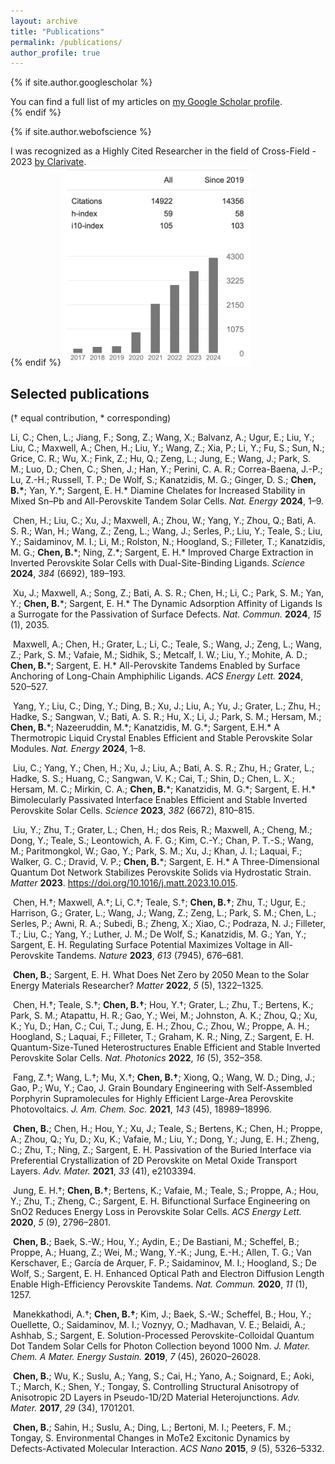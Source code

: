 ```yaml
---
layout: archive
title: "Publications"
permalink: /publications/
author_profile: true
---
```


{% if site.author.googlescholar %}
  <div class="wordwrap">You can find a full list of my articles on <a href="{{site.author.googlescholar}}">my Google Scholar profile</a>.</div>
{% endif %}

{% if site.author.webofscience %}
  <div class="wordwrap">I was recognized as a Highly Cited Researcher in the field of Cross-Field - 2023 <a href="{{site.author.webofscience}}">by Clarivate</a>.</div>
{% endif %}

<img src="/images/citationGoogle.png" width="300">

## Selected publications 
(† equal contribution, * corresponding)

Li, C.; Chen, L.; Jiang, F.; Song, Z.; Wang, X.; Balvanz, A.; Ugur, E.; Liu, Y.; Liu, C.; Maxwell, A.; Chen, H.; Liu, Y.; Wang, Z.; Xia, P.; Li, Y.; Fu, S.; Sun, N.; Grice, C. R.; Wu, X.; Fink, Z.; Hu, Q.; Zeng, L.; Jung, E.; Wang, J.; Park, S. M.; Luo, D.; Chen, C.; Shen, J.; Han, Y.; Perini, C. A. R.; Correa-Baena, J.-P.; Lu, Z.-H.; Russell, T. P.; De Wolf, S.; Kanatzidis, M. G.; Ginger, D. S.; **Chen, B.\***; Yan, Y.\*; Sargent, E. H.\* Diamine Chelates for Increased Stability in Mixed Sn–Pb and All-Perovskite Tandem Solar Cells. *Nat. Energy* **2024**, 1–9.  

​    Chen, H.; Liu, C.; Xu, J.; Maxwell, A.; Zhou, W.; Yang, Y.; Zhou, Q.; Bati, A. S. R.; Wan, H.; Wang, Z.; Zeng, L.; Wang, J.; Serles, P.; Liu, Y.; Teale, S.; Liu, Y.; Saidaminov, M. I.; Li, M.; Rolston, N.; Hoogland, S.; Filleter, T.; Kanatzidis, M. G.; **Chen, B.***; Ning, Z.\*; Sargent, E. H.\* Improved Charge Extraction in Inverted Perovskite Solar Cells with Dual-Site-Binding Ligands. *Science* **2024**, *384* (6692), 189–193.  

​    Xu, J.; Maxwell, A.; Song, Z.; Bati, A. S. R.; Chen, H.; Li, C.; Park, S. M.; Yan, Y.; **Chen, B.***; Sargent, E. H.\* The Dynamic Adsorption Affinity of Ligands Is a Surrogate for the Passivation of Surface Defects. *Nat. Commun.* **2024**, *15* (1), 2035.  

​    Maxwell, A.; Chen, H.; Grater, L.; Li, C.; Teale, S.; Wang, J.; Zeng, L.; Wang, Z.; Park, S. M.; Vafaie, M.; Sidhik, S.; Metcalf, I. W.; Liu, Y.; Mohite, A. D.; **Chen, B.***; Sargent, E. H.\* All-Perovskite Tandems Enabled by Surface Anchoring of Long-Chain Amphiphilic Ligands. *ACS Energy Lett.* **2024**, 520–527.  

​    Yang, Y.; Liu, C.; Ding, Y.; Ding, B.; Xu, J.; Liu, A.; Yu, J.; Grater, L.; Zhu, H.; Hadke, S.; Sangwan, V.; Bati, A. S. R.; Hu, X.; Li, J.; Park, S. M.; Hersam, M.; **Chen, B.***; Nazeeruddin, M.\*; Kanatzidis, M. G.\*; Sargent, E.H.\* A Thermotropic Liquid Crystal Enables Efficient and Stable Perovskite Solar Modules. *Nat. Energy* **2024**, 1–8.  

​    Liu, C.; Yang, Y.; Chen, H.; Xu, J.; Liu, A.; Bati, A. S. R.; Zhu, H.; Grater, L.; Hadke, S. S.; Huang, C.; Sangwan, V. K.; Cai, T.; Shin, D.; Chen, L. X.; Hersam, M. C.; Mirkin, C. A.; **Chen, B.***; Kanatzidis, M. G.\*; Sargent, E. H.\* Bimolecularly Passivated Interface Enables Efficient and Stable Inverted Perovskite Solar Cells. *Science* **2023**, *382* (6672), 810–815.  

​    Liu, Y.; Zhu, T.; Grater, L.; Chen, H.; dos Reis, R.; Maxwell, A.; Cheng, M.; Dong, Y.; Teale, S.; Leontowich, A. F. G.; Kim, C.-Y.; Chan, P. T.-S.; Wang, M.; Paritmongkol, W.; Gao, Y.; Park, S. M.; Xu, J.; Khan, J. I.; Laquai, F.; Walker, G. C.; Dravid, V. P.; **Chen, B.***; Sargent, E. H.\* A Three-Dimensional Quantum Dot Network Stabilizes Perovskite Solids via Hydrostatic Strain. *Matter* **2023**. https://doi.org/10.1016/j.matt.2023.10.015.  

​    Chen, H.†; Maxwell, A.†; Li, C.†; Teale, S.†; **Chen, B.†**; Zhu, T.; Ugur, E.; Harrison, G.; Grater, L.; Wang, J.; Wang, Z.; Zeng, L.; Park, S. M.; Chen, L.; Serles, P.; Awni, R. A.; Subedi, B.; Zheng, X.; Xiao, C.; Podraza, N. J.; Filleter, T.; Liu, C.; Yang, Y.; Luther, J. M.; De Wolf, S.; Kanatzidis, M. G.; Yan, Y.; Sargent, E. H. Regulating Surface Potential Maximizes Voltage in All-Perovskite Tandems. *Nature* **2023**, *613* (7945), 676–681.  

​    **Chen, B.**; Sargent, E. H. What Does Net Zero by 2050 Mean to the Solar Energy Materials Researcher? *Matter* **2022**, *5* (5), 1322–1325.  

​    Chen, H.†; Teale, S.†; **Chen, B.†**; Hou, Y.†; Grater, L.; Zhu, T.; Bertens, K.; Park, S. M.; Atapattu, H. R.; Gao, Y.; Wei, M.; Johnston, A. K.; Zhou, Q.; Xu, K.; Yu, D.; Han, C.; Cui, T.; Jung, E. H.; Zhou, C.; Zhou, W.; Proppe, A. H.; Hoogland, S.; Laquai, F.; Filleter, T.; Graham, K. R.; Ning, Z.; Sargent, E. H. Quantum-Size-Tuned Heterostructures Enable Efficient and Stable Inverted Perovskite Solar Cells. *Nat. Photonics* **2022**, *16* (5), 352–358.  

​    Fang, Z.†; Wang, L.†; Mu, X.†; **Chen, B.†**; Xiong, Q.; Wang, W. D.; Ding, J.; Gao, P.; Wu, Y.; Cao, J. Grain Boundary Engineering with Self-Assembled Porphyrin Supramolecules for Highly Efficient Large-Area Perovskite Photovoltaics. *J. Am. Chem. Soc.* **2021**, *143* (45), 18989–18996.  

​    **Chen, B.**; Chen, H.; Hou, Y.; Xu, J.; Teale, S.; Bertens, K.; Chen, H.; Proppe, A.; Zhou, Q.; Yu, D.; Xu, K.; Vafaie, M.; Liu, Y.; Dong, Y.; Jung, E. H.; Zheng, C.; Zhu, T.; Ning, Z.; Sargent, E. H. Passivation of the Buried Interface via Preferential Crystallization of 2D Perovskite on Metal Oxide Transport Layers. *Adv. Mater.* **2021**, *33* (41), e2103394.  

​    Jung, E. H.†; **Chen, B.†**; Bertens, K.; Vafaie, M.; Teale, S.; Proppe, A.; Hou, Y.; Zhu, T.; Zheng, C.; Sargent, E. H. Bifunctional Surface Engineering on SnO2 Reduces Energy Loss in Perovskite Solar Cells. *ACS Energy Lett.* **2020**, *5* (9), 2796–2801.  

​    **Chen, B.**; Baek, S.-W.; Hou, Y.; Aydin, E.; De Bastiani, M.; Scheffel, B.; Proppe, A.; Huang, Z.; Wei, M.; Wang, Y.-K.; Jung, E.-H.; Allen, T. G.; Van Kerschaver, E.; García de Arquer, F. P.; Saidaminov, M. I.; Hoogland, S.; De Wolf, S.; Sargent, E. H. Enhanced Optical Path and Electron Diffusion Length Enable High-Efficiency Perovskite Tandems. *Nat. Commun.* **2020**, *11* (1), 1257.  

​    Manekkathodi, A.†; **Chen, B.†**; Kim, J.; Baek, S.-W.; Scheffel, B.; Hou, Y.; Ouellette, O.; Saidaminov, M. I.; Voznyy, O.; Madhavan, V. E.; Belaidi, A.; Ashhab, S.; Sargent, E. Solution-Processed Perovskite-Colloidal Quantum Dot Tandem Solar Cells for Photon Collection beyond 1000 Nm. *J. Mater. Chem. A Mater. Energy Sustain.* **2019**, *7* (45), 26020–26028.  

​    **Chen, B.**; Wu, K.; Suslu, A.; Yang, S.; Cai, H.; Yano, A.; Soignard, E.; Aoki, T.; March, K.; Shen, Y.; Tongay, S. Controlling Structural Anisotropy of Anisotropic 2D Layers in Pseudo-1D/2D Material Heterojunctions. *Adv. Mater.* **2017**, *29* (34), 1701201.  

​    **Chen, B.**; Sahin, H.; Suslu, A.; Ding, L.; Bertoni, M. I.; Peeters, F. M.; Tongay, S. Environmental Changes in MoTe2 Excitonic Dynamics by Defects-Activated Molecular Interaction. *ACS Nano* **2015**, *9* (5), 5326–5332.  



<!--
{% include base_path %}

{% for post in site.publications reversed %}
  {% include archive-single.html %}
{% endfor %}
-->
